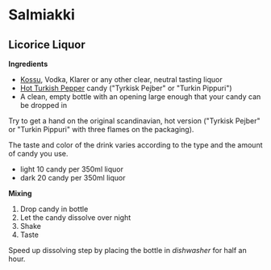 # Salmiakki
## Licorice Liquor

**Ingredients**

* [Kossu](http://en.wikipedia.org/wiki/Koskenkorva_Viina), Vodka, Klarer or any other clear, neutral tasting liquor
* [Hot Turkish Pepper](http://en.wikipedia.org/wiki/Tyrkisk_Peber) candy ("Tyrkisk Pejber" or "Turkin Pippuri")
* A clean, empty bottle with an opening large enough that your candy can be dropped in

Try to get a hand on the original scandinavian, hot version ("Tyrkisk Pejber" or "Turkin Pippuri" with three flames on the packaging).

The taste and color of the drink varies according to the type and the amount of candy you use.

* light 10 candy per 350ml liquor
* dark 20 candy per 350ml liquor

**Mixing**

1. Drop candy in bottle
2. Let the candy dissolve over night
3. Shake
4. Taste

Speed up dissolving step by placing the bottle in *dishwasher* for half an hour.